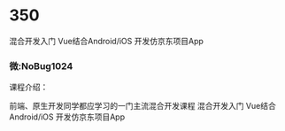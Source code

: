 # 350
混合开发入门 Vue结合Android/iOS 开发仿京东项目App
### 微:NoBug1024 


课程介绍：

前端、原生开发同学都应学习的一门主流混合开发课程
混合开发入门 Vue结合Android/iOS 开发仿京东项目App
